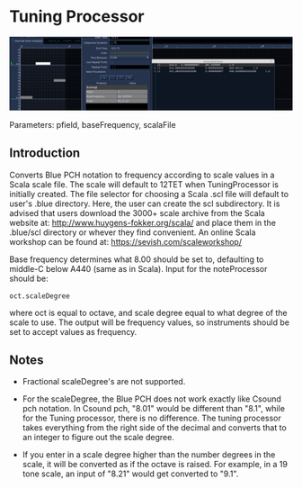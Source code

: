 # Tuning Processor

![](../../../images/TuningProcessor.png)

Parameters: pfield, baseFrequency, scalaFile

## Introduction

Converts Blue PCH notation to frequency according to scale values in a
Scala scale file. The scale will default to 12TET when TuningProcessor
is initially created. The file selector for choosing a Scala .scl file
will default to user's .blue directory. Here, the user can create 
the scl subdirectory. It is advised that users download the 3000+ scale 
archive from the Scala website 
at: http://www.huygens-fokker.org/scala/ and place them in the
.blue/scl directory or whever they find convenient. An online Scala 
workshop can be found at: https://sevish.com/scaleworkshop/

Base frequency determines what 8.00 should be set to, defaulting to
middle-C below A440 (same as in Scala). Input for the noteProcessor
should be:

    oct.scaleDegree

where oct is equal to octave, and scale degree equal to what degree of
the scale to use. The output will be frequency values, so instruments
should be set to accept values as frequency.

## Notes

  - Fractional scaleDegree's are not supported.

  - For the scaleDegree, the Blue PCH does not work exactly like Csound
    pch notation. In Csound pch, "8.01" would be different than "8.1",
    while for the Tuning processor, there is no difference. The tuning
    processor takes everything from the right side of the decimal and
    converts that to an integer to figure out the scale degree.

  - If you enter in a scale degree higher than the number degrees in the
    scale, it will be converted as if the octave is raised. For example,
    in a 19 tone scale, an input of "8.21" would get converted to "9.1".
